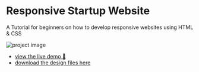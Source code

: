 # Responsive Startup Website

A Tutorial for beginners on how to develop responsive websites using HTML & CSS

![project image](https://dev-to-uploads.s3.amazonaws.com/uploads/articles/ybd2otx2xwopmx4ahkra.png)

- [view the live demo 🚀](https://responsive-startup-website.vercel.app/)
- [download the design files here](https://www.figma.com/file/aYI6RcbYo81MKZHaIePsHw/Responsive-Startup-Website-(Community)?node-id=0%3A1)
